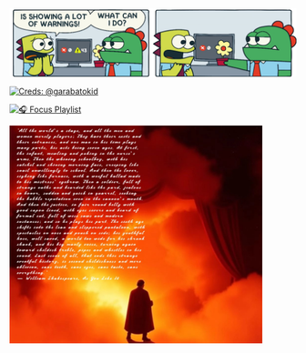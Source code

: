 <img src="error_meme.png" width="666px" />

[![Creds: @garabatokid](https://img.shields.io/badge/creds-%40garabatokid-666666?style=flat)](https://x.com/garabatokid)

[![🎧 Focus Playlist](https://img.shields.io/badge/🎧%20Focus%20Playlist-Youtube-red?style=flat)](https://youtube.com/playlist?list=PLnhm-_a3haJYBaeCwKZevJNmA3uwKMFhp&si=nqgNeV_LVEUHi1jQ)

<img src="preview(1).jpg" width="444px" />

<!--

> 🎭 "All the world’s a stage,  
> And all the men and women merely players;  
> They have their exits and their entrances,  
> And one man in his time plays many parts,  
> His acts being seven ages. At first, the infant,  
> Mewling and puking in the nurse’s arms.  
> Then the whining schoolboy, with his satchel  
> And shining morning face, creeping like snail  
> Unwillingly to school. And then the lover,  
> Sighing like furnace, with a woeful ballad  
> Made to his mistress’ eyebrow. Then a soldier,  
> Full of strange oaths and bearded like the pard,  
> Jealous in honor, sudden and quick in quarrel,  
> Seeking the bubble reputation  
> Even in the cannon’s mouth. And then the justice,  
> In fair round belly with good capon lined,  
> With eyes severe and beard of formal cut,  
> Full of wise saws and modern instances;  
> And so he plays his part. The sixth age shifts  
> Into the lean and slippered pantaloon,  
> With spectacles on nose and pouch on side;  
> His youthful hose, well saved, a world too wide  
> For his shrunk shank, and his big manly voice,  
> Turning again toward childish treble, pipes  
> And whistles in his sound. Last scene of all,  
> That ends this strange eventful history,  
> Is second childishness and mere oblivion,  
> Sans teeth, sans eyes, sans taste, sans everything."  
> — *William Shakespeare, As You Like It*

<sub style="color:gray">Creds: <a href="https://x.com/garabatokid" target="_blank">@garabatokid</a></sub>

## Hi there 👋

**ILXNAH/ILXNAH** is a ✨ _special_ ✨ repository because its `README.md` (this file) appears on your GitHub profile.

Here are some ideas to get you started:

- 🔭 I’m currently working on ...
- 🌱 I’m currently learning ...
- 👯 I’m looking to collaborate on ...
- 🤔 I’m looking for help with ...
- 💬 Ask me about ...
- 📫 How to reach me: ...
- 😄 Pronouns: ...
- ⚡ Fun fact: ...
-->
